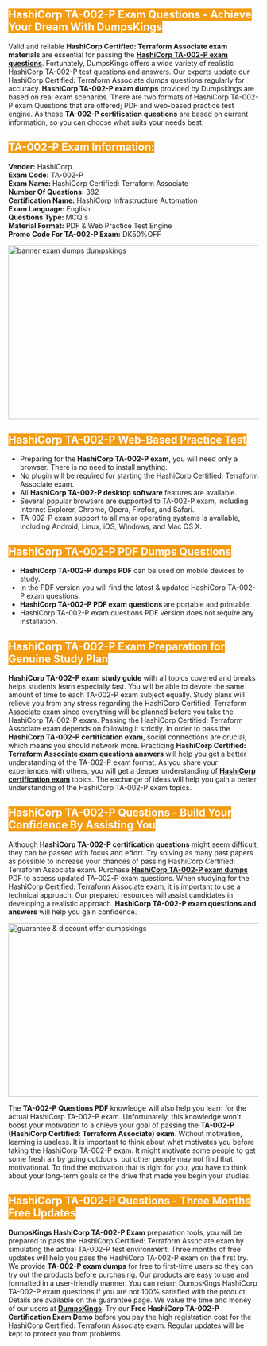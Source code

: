 <h2><span style="color:#ffffff"><strong><span style="background-color:#f39c12">HashiCorp TA-002-P Exam Questions - Achieve Your Dream With DumpsKings</span></strong></span></h2> <p>Valid and reliable <strong>HashiCorp Certified: Terraform Associate exam materials</strong> are essential for passing the <u><strong><a href="https://www.dumpskings.com/hashicorp/ta-002-p/dumps-questions">HashiCorp TA-002-P exam questions</a></strong></u>. Fortunately, DumpsKings offers a wide variety of realistic HashiCorp TA-002-P test questions and answers. Our experts update our HashiCorp Certified: Terraform Associate dumps questions regularly for accuracy.<strong> HashiCorp TA-002-P exam dumps</strong> provided by Dumpskings are based on real exam scenarios. There are two formats of HashiCorp TA-002-P exam Questions that are offered; PDF and web-based practice test engine. As these <strong>TA-002-P certification questions</strong> are based on current information, so you can choose what suits your needs best.</p> <h2><span style="color:#ffffff"><strong><span style="background-color:#f39c12">TA-002-P Exam Information:</span></strong></span></h2> <p><strong>Vender:</strong> HashiCorp<br /> <strong>Exam Code:</strong> TA-002-P<br /> <strong>Exam Name: </strong>HashiCorp Certified: Terraform Associate<br /> <strong>Number Of Questions:</strong> 382<br /> <strong>Certification Name:</strong> HashiCorp Infrastructure Automation<br /> <strong>Exam Language:</strong> English<br /> <strong>Questions Type: </strong>MCQ`s<br /> <strong>Material Format:</strong> PDF & Web Practice Test Engine<br /> <strong>Promo Code For TA-002-P Exam:</strong> DK50%OFF</p> <p><a href="https://www.dumpskings.com/hashicorp/ta-002-p/dumps-questions" rel="no-follow"><img height="350px" width="750px"  alt="banner exam dumps dumpskings" src="https://www.certcollections.com/uploads/content/featuresdumpskings.jpg" /></a></p> <h2><span style="color:#ffffff"><strong><span style="background-color:#f39c12">HashiCorp TA-002-P Web-Based Practice Test</span></strong></span></h2> <ul> <li>Preparing for the<strong> HashiCorp TA-002-P exam</strong>, you will need only a browser. There is no need to install anything.</li> <li>No plugin will be required for starting the HashiCorp Certified: Terraform Associate exam.</li> <li>All <strong>HashiCorp TA-002-P desktop software</strong> features are available.</li> <li>Several popular browsers are supported to TA-002-P exam, including Internet Explorer, Chrome, Opera, Firefox, and Safari.</li> <li>TA-002-P exam support to all major operating systems is available, including Android, Linux, iOS, Windows, and Mac OS X.</li> </ul> <h2><span style="color:#ffffff"><strong><span style="background-color:#f39c12">HashiCorp TA-002-P PDF Dumps Questions</span></strong></span></h2> <ul> <li><strong>HashiCorp TA-002-P dumps PDF</strong> can be used on mobile devices to study.</li> <li>In the PDF version you will find the latest & updated HashiCorp TA-002-P exam questions.</li> <li><strong>HashiCorp TA-002-P PDF exam questions</strong> are portable and printable.</li> <li>HashiCorp TA-002-P exam questions PDF version does not require any installation.</li> </ul> <h2><span style="color:#ffffff"><strong><span style="background-color:#f39c12">HashiCorp TA-002-P Exam Preparation for Genuine Study Plan</span></strong></span></h2> <p><strong>HashiCorp TA-002-P exam study guide</strong> with all topics covered and breaks helps students learn especially fast. You will be able to devote the same amount of time to each TA-002-P exam subject equally. Study plans will relieve you from any stress regarding the HashiCorp Certified: Terraform Associate exam since everything will be planned before you take the HashiCorp TA-002-P exam. Passing the HashiCorp Certified: Terraform Associate exam depends on following it strictly. In order to pass the <strong>HashiCorp TA-002-P certification exam</strong>, social connections are crucial, which means you should network more. Practicing <strong>HashiCorp Certified: Terraform Associate exam questions answers</strong> will help you get a better understanding of the TA-002-P exam format. As you share your experiences with others, you will get a deeper understanding of <u><strong><a href="https://www.dumpskings.com/hashicorp/questions">HashiCorp certification exam</a></strong></u> topics. The exchange of ideas will help you gain a better understanding of the HashiCorp TA-002-P exam topics.</p> <h2><span style="color:#ffffff"><strong><span style="background-color:#f39c12">HashiCorp TA-002-P Questions - Build Your Confidence By Assisting You</span></strong></span></h2> <p>Although<strong> HashiCorp TA-002-P certification questions</strong> might seem difficult, they can be passed with focus and effort. Try solving as many past papers as possible to increase your chances of passing HashiCorp Certified: Terraform Associate exam. Purchase <strong><a href="https://www.dumpskings.com/hashicorp/ta-002-p/dumps-questions">HashiCorp TA-002-P exam dumps</a></strong> PDF to access updated TA-002-P exam questions. When studying for the HashiCorp Certified: Terraform Associate exam, it is important to use a technical approach. Our prepared resources will assist candidates in developing a realistic approach. <strong>HashiCorp TA-002-P exam questions and answers</strong> will help you gain confidence.</p> <p><a href="https://www.dumpskings.com/hashicorp/ta-002-p/dumps-questions" rel="no-follow"><img height="350px" width="750px"  alt="guarantee & discount offer dumpskings" src="https://www.certcollections.com/uploads/content/discountdumpskings.jpg" /></a></p> <p>The <strong>TA-002-P Questions PDF</strong> knowledge will also help you learn for the actual HashiCorp TA-002-P exam. Unfortunately, this knowledge won't boost your motivation to a chieve your goal of passing the <strong>TA-002-P (HashiCorp Certified: Terraform Associate) exam</strong>. Without motivation, learning is useless. It is important to think about what motivates you before taking the HashiCorp TA-002-P exam. It might motivate some people to get some fresh air by going outdoors, but other people may not find that motivational. To find the motivation that is right for you, you have to think about your long-term goals or the drive that made you begin your studies.</p> <h2><span style="color:#ffffff"><strong><span style="background-color:#f39c12">HashiCorp TA-002-P Questions - Three Months Free Updates</span></strong></span></h2> <p><strong>DumpsKings HashiCorp TA-002-P Exam</strong> preparation tools, you will be prepared to pass the HashiCorp Certified: Terraform Associate exam by simulating the actual TA-002-P test environment. Three months of free updates will help you pass the HashiCorp TA-002-P exam on the first try. We provide <strong>TA-002-P exam dumps</strong> for free to first-time users so they can try out the products before purchasing. Our products are easy to use and formatted in a user-friendly manner. You can return DumpsKings HashiCorp TA-002-P exam questions if you are not 100% satisfied with the product. Details are available on the guarantee page. We value the time and money of our users at <u><strong><a href="https://www.dumpskings.com/">DumpsKings</a></strong></u>. Try our <strong>Free HashiCorp TA-002-P Certification Exam Demo</strong> before you pay the high registration cost for the HashiCorp Certified: Terraform Associate exam. Regular updates will be kept to protect you from problems.</p>
